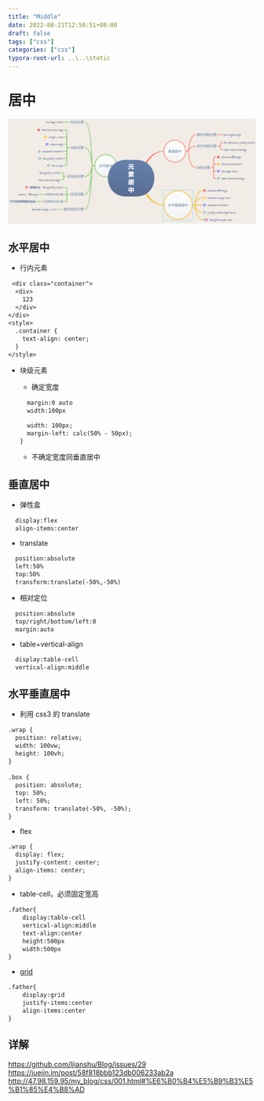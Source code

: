 ```yaml
---
title: "Middle"
date: 2022-08-21T12:50:51+08:00
draft: false
tags: ["css"]
categories: ["css"]
typora-root-url: ..\..\static
---
```


# 居中

![image](/images/50374866-75bc1200-062f-11e9-8f19-e044ad460927.png)


## 水平居中

- 行内元素

```
 <div class="container">
  <div>
    123
  </div>
</div>
<style>
  .container {
    text-align: center;
  }
</style>
```

- 块级元素

  - 确定宽度

  ```
    margin:0 auto
    width:100px
  ```

  ```
    width: 100px;
    margin-left: calc(50% - 50px);
  }
  ```

  - 不确定宽度同垂直居中

## 垂直居中

- 弹性盒

```
  display:flex
  align-items:center
```

- translate

```
  position:absolute
  left:50%
  top:50%
  transform:translate(-50%,-50%)
```

- 相对定位

```
  position:absolute
  top/right/bottom/left:0
  margin:auto
```

- table+vertical-align

```
  display:table-cell
  vertical-align:middle
```

## 水平垂直居中

- 利用 css3 的 translate

```
.wrap {
  position: relative;
  width: 100vw;
  height: 100vh;
}

.box {
  position: absolute;
  top: 50%;
  left: 50%;
  transform: translate(-50%, -50%);
}
```

- flex

```
.wrap {
  display: flex;
  justify-content: center;
  align-items: center;
}
```

- table-cell，必须固定宽高

```
.father{
    display:table-cell
    vertical-align:middle
    text-align:center
    height:500px
    width:500px
}
```

- [grid](https://juejin.im/post/6844903809953562638)

```
.father{
	display:grid
	justify-items:center
	align-items:center
}
```



## 详解

https://github.com/ljianshu/Blog/issues/29
https://juejin.im/post/58f818bbb123db006233ab2a
http://47.98.159.95/my_blog/css/001.html#%E6%B0%B4%E5%B9%B3%E5%B1%85%E4%B8%AD